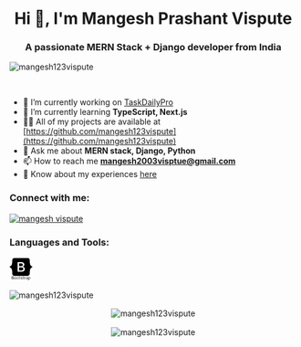 <h1 align="center">Hi 👋, I'm Mangesh Prashant Vispute</h1>

<h3 align="center">A passionate MERN Stack + Django developer from India</h3>

<p align="left">
  <img src="https://komarev.com/ghpvc/?username=mangesh123vispute&label=Profile%20views&color=0e75b6&style=flat" alt="mangesh123vispute" />
</p>

<p align="left">
  <a href="https://twitter.com/" target="blank">
    <img src="https://img.shields.io/twitter/follow/?logo=twitter&style=for-the-badge" alt="" />
  </a>
</p>

- 🔭 I’m currently working on [TaskDailyPro](https://github.com/mangesh123vispute/TaskDailyPro)
- 🌱 I’m currently learning **TypeScript, Next.js**
- 👨‍💻 All of my projects are available at [https://github.com/mangesh123vispute](https://github.com/mangesh123vispute)
- 💬 Ask me about **MERN stack, Django, Python**
- 📫 How to reach me **mangesh2003visptue@gmail.com**
- 📄 Know about my experiences [here](https://drive.google.com/file/d/1PvcgefdODWCgJOQlpbSRi8QZjV3Aa7UN/view?usp=drive_link)

<h3 align="left">Connect with me:</h3>
<p align="left">
  <a href="https://linkedin.com/in/mangesh-vispute" target="blank">
    <img align="center" src="https://raw.githubusercontent.com/rahuldkjain/github-profile-readme-generator/master/src/images/icons/Social/linked-in-alt.svg" alt="mangesh vispute" height="30" width="40" />
  </a>
</p>

<h3 align="left">Languages and Tools:</h3>
<p align="left">
  <a href="https://getbootstrap.com" target="_blank" rel="noreferrer">
    <img src="https://raw.githubusercontent.com/devicons/devicon/master/icons/bootstrap/bootstrap-plain-wordmark.svg" alt="bootstrap" width="40" height="40"/>
  </a>
  <!-- Add more icons here -->
</p>

<p align="left">
  <img align="left" src="https://github-readme-stats.vercel.app/api/top-langs?username=mangesh123vispute&show_icons=true&locale=en&layout=compact" alt="mangesh123vispute" />
</p>

<p>&nbsp;</p>

<p align="center">
  <img align="center" src="https://github-readme-stats.vercel.app/api?username=mangesh123vispute&show_icons=true&locale=en" alt="mangesh123vispute" />
</p>

<p align="center">
  <img align="center" src="https://github-readme-streak-stats.herokuapp.com/?user=mangesh123vispute&" alt="mangesh123vispute" />
</p>
